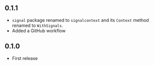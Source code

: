 ## 0.1.1

- `signal` package renamed to `signalcontext` and its `Context` method renamed
  to `WithSignals`.
- Added a GitHub workflow

## 0.1.0

- First release
